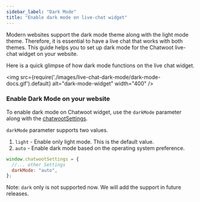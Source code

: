 ```yaml
---
sidebar_label: "Dark Mode"
title: "Enable dark mode on live-chat widget"
---
```


Modern websites support the dark mode theme along with the light mode theme. Therefore, it is essential to have a live chat that works with both themes. This guide helps you to set up dark mode for the Chatwoot live-chat widget on your website.

Here is a quick glimpse of how dark mode functions on the live chat widget.

<img src={require('./images/live-chat-dark-mode/dark-mode-docs.gif').default} alt="dark-mode-widget" width="400" />

### Enable Dark Mode on your website

To enable dark mode on Chatwoot widget, use the `darkMode` parameter along with the [chatwootSettings](/docs/product/channels/live-chat/sdk/setup).

`darkMode` parameter supports two values.

1. `light` - Enable only light mode. This is the default value.
2. `auto` - Enable dark mode based on the operating system preference.

```js
window.chatwootSettings = {
  //... other Settings
  darkMode: "auto",
};
```

Note: `dark` only is not supported now. We will add the support in future releases.
